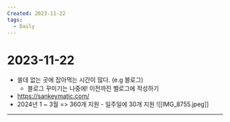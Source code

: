 ```yaml
---
Created: 2023-11-22
tags:
  - Daily
---
```

# 2023-11-22
- 쓸데 없는 곳에 잡아먹는 시간이 많다. (e.g 블로그)
	- 블로그 꾸미기는 나중에! 이전까진 벨로그에 작성하기
- https://sankeymatic.com/
- 2024년 1 ~ 3월 => 360개 지원 - 일주일에 30개 지원
![[IMG_8755.jpeg]]
---
